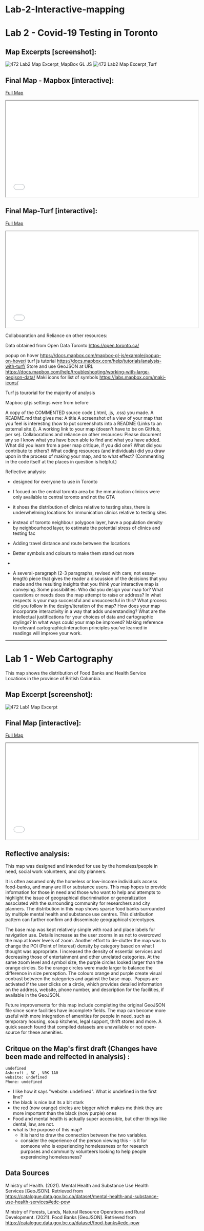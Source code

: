 # Lab-2-Interactive-mapping

# Lab 2 - Covid-19 Testing in Toronto

## Map Excerpts [screenshot]:
![472 Lab2 Map Excerpt_MapBox GL JS](472Lab1.pn)
![472 Lab2 Map Excerpt_Turf](472Lab1.pn)

## Final Map - Mapbox [interactive]:
[Full Map](472_Lab2_mapbox.html)
<iframe src="472_Lab1.htm" height = '300' width="600"></iframe>

## Final Map-Turf [interactive]:
[Full Map](472_Lab2_turf.html)
<iframe src="472_Lab1.htm" height = '300' width="600"></iframe>


Collaboaration and Reliance on other resources:

Data obtained from Open Data Toronto
https://open.toronto.ca/

popup on hover
https://docs.mapbox.com/mapbox-gl-js/example/popup-on-hover/
turf js tutorial
https://docs.mapbox.com/help/tutorials/analysis-with-turf/
Store and use GeoJSON at URL
 https://docs.mapbox.com/help/troubleshooting/working-with-large-geojson-data/
Maki icons for list of symbols
https://labs.mapbox.com/maki-icons/

Turf js tourorial for the majority of analysis

Mapboc gl js settings were from before


A copy of the COMMENTED source code (.html, .js, .css) you made.
A README.md that gives me:
A title
A screenshot of a view of your map that you feel is interesting (how to put screenshots into a README (Links to an external site.)).
A working link to your map (doesn't have to be on GitHub, per se). 
Collaborations and reliance on other resources: Please document any so I know what you have been able to find and what you have added. What did you learn from a peer map critique, if you did one? What did you contribute to others? What coding resources (and individuals) did you draw upon in the process of making your map, and to what effect? (Commenting in the code itself at the places in question is helpful.) 

Reflective analysis: 
- designed for everyone to use in Toronto
- I focued on the central toronto area bc the mmunication cliniccs were only available to central toronto and not the GTA
- it shoes the distribution of clinics relative to testing sites, there is underwhelming locations for immunication clinics relative to testing sites
- instead of toronto neighbour polygoon layer, have a population density by neighbourhood layer, to estimate the potential stress of clinics and testing fac
- Adding travel distance and route between the locations
- Better symbols and colours to make them stand out more
- 

- A several-paragraph (2-3 paragraphs, revised with care; not essay-length) piece that gives the reader a discussion of the decisions that you made and the resulting insights that you think your interactive map is conveying. Some possibilities:
Who did you design your map for? What questions or needs does the map attempt to raise or address? In what respects is your map successful and unsuccessful in this?
What process did you follow in the design/iteration of the map? 
How does your map incorporate interactivity in a way that adds understanding? 
What are the intellectual justifications for your choices of data and cartographic stylings?
In what ways could your map be improved? 
Making reference to relevant cartographic/interaction principles you've learned in readings will improve your work.




--------------------------------------------------------------------------------------------------------------------------------------------------------------------------

# Lab 1 - Web Cartography

This map shows the distribution of Food Banks and Health Service Locations in the province of British Columbia.

## Map Excerpt [screenshot]:
![472 Lab1 Map Excerpt](472Lab1.png)

## Final Map [interactive]:
[Full Map](472_Lab1.html)
<iframe src="472_Lab1.html" height = '300' width="600"></iframe>


## Reflective analysis:

This map was designed and intended for use by the homeless/people in need, social work volunteers, and city planners. 

It is often assumed only the homeless or low-income individuals access food-banks, and many are ill or substance users. This map hopes to provide information for those in need and those who want to help and attempts to highlight the issue of geographical discrimination or generalization associated with the surrounding community for researchers and city planners. The distribution in this map shows sparse food banks surrounded by multiple mental health and substance use centres. This distribution pattern can further confirm and disseminate geographical stereotypes.

The base map was kept relatively simple with road and place labels for navigation use. Details increase as the user zooms in as not to overcrowd the map at lower levels of zoom. Another effort to de-clutter the map was to change the POI (Point of Interest) density by category based on what I thought was appropriate. I increased the density of essential services and decreasing those of entertainment and other unrelated categories.
At the same zoom level and symbol size, the purple circles looked larger than the orange circles. So the orange circles were made larger to balance the difference in size perception. The colours orange and purple create visual contrast between the categories and against the base-map. 
Popups are activated if the user clicks on a circle, which provides detailed information on the address, website, phone number, and description for the facilities, if available in the GeoJSON.

Future improvements for this map include completing the original GeoJSON file since some facilities have incomplete fields. The map can become more useful with more integration of amenities for people in need, such as temporary housing, soup kitchens, legal support, thrift stores and more. A quick search found that compiled datasets are unavailable or not open-source for these amenities. 

## Critque on the Map's first draft (Changes have been made and relfected in analysis) :
```
undefined
Ashcroft , BC , V0K 1A0
website: undefined
Phone: undefined
```
* I like how it says "website: undefined". What is undefined in the first line?
* the black is nice but its a bit stark
* the red (now orange) circles are bigger which makes me think they are more important than the black (now purple) ones
* Food and mental health is actually super accessible, but other things like dental, law, are not.
* what is the purpose of this map? 
  * It is hard to draw the connection between the two variables.
  * consider the experience of the person viewing this - is it for someone who is experiencing homelessness or for research purposes and community volunteers looking to help people expereincing homelessness?

## Data Sources

Ministry of Health. (2021). Mental Health and Substance Use Health Services [GeoJSON]. Retrieved from https://catalogue.data.gov.bc.ca/dataset/mental-health-and-substance-use-health-services#edc-pow

Ministry of Forests, Lands, Natural Resource Operations and Rural Development. (2021). Food Banks  [GeoJSON]. Retrieved from https://catalogue.data.gov.bc.ca/dataset/food-banks#edc-pow 

